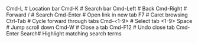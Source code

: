 Cmd-L		# Location bar
Cmd-K		# Search bar
Cmd-Left	# Back
Cmd-Right	# Forward
/		# Search
Cmd-Enter	# Open link in new tab
F7		# Caret browsing
Ctrl-Tab	# Cycle forward through tabs
Cmd-<1-9>	# Select tab <1-9>
Space		# Jump scroll down
Cmd-W		# Close a tab
Cmd-F12		# Undo close tab
Cmd-Enter Search# Highlight matching search terms
